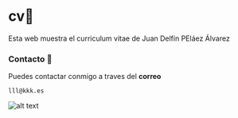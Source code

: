 # cv🚀
Esta web muestra el curriculum vitae de Juan Delfín PEláez Álvarez
### Contacto :hot_face:
Puedes contactar conmigo a traves del **correo**

```
lll@kkk.es                 
```

![alt text](https://www.makeareadme.com/images/owlbert.webp)

